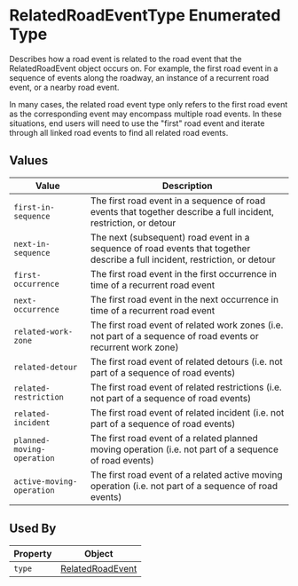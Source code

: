 # RelatedRoadEventType Enumerated Type
Describes how a road event is related to the road event that the RelatedRoadEvent object occurs on. For example, the first road event in a sequence of events along the roadway, an instance of a recurrent road event, or a nearby road event. 

In many cases, the related road event type only refers to the first road event as the corresponding event may encompass multiple road events.  In these situations, end users will need to use the "first" road event and iterate through all linked road events to find all related road events.

## Values
Value | Description
--- | ---
`first-in-sequence` | The first road event in a sequence of road events that together describe a full incident, restriction, or detour
`next-in-sequence` | The next (subsequent) road event in a sequence of road events that together describe a full incident, restriction, or detour
`first-occurrence` | The first road event in the first occurrence in time of a recurrent road event
`next-occurrence` | The first road event in the next occurrence in time of a recurrent road event
`related-work-zone` | The first road event of related work zones (i.e. not part of a sequence of road events or recurrent work zone)
`related-detour` | The first road event of related detours (i.e. not part of a sequence of road events)
`related-restriction` | The first road event of related restrictions (i.e. not part of a sequence of road events)
`related-incident` | The first road event of related incident (i.e. not part of a sequence of road events)
`planned-moving-operation` | The first road event of a related planned moving operation (i.e. not part of a sequence of road events)
`active-moving-operation` | The first road event of a related active moving operation (i.e. not part of a sequence of road events)

## Used By
Property | Object
--- | ---
`type` | [RelatedRoadEvent](/spec-content/objects/RelatedRoadEvent.md)
